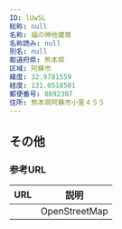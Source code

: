 ```yaml
---
ID: lUwSL
総称: null
名称: 福の神地蔵尊
名称読み: null
別名: null
都道府県: 熊本県
区域: 阿蘇市
緯度: 32.9781559
経度: 131.0518501
郵便番号: 8692307
住所: 熊本県阿蘇市小里４５５
---
```


## その他

### 参考URL

| URL | 説明          |
| --- | ------------- |
|     | OpenStreetMap |
